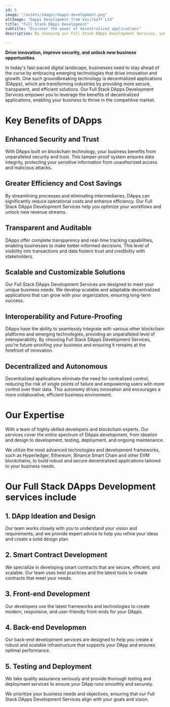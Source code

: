 ```yaml
---
id: 5
image: "/assets/images/dapps-development.png"
altImage: "Dapps Development from Vasilkoff Ltd"
title: "Full Stack DApps Development"
subtitle: "Discover the power of decentralized applications"
description: By choosing our Full Stack DApps Development Services, your business will have access to a comprehensive range of solutions tailored to your unique needs. Our services cover the entire spectrum of DApps development, from ideation and design to development, testing, deployment, and ongoing maintenance, ensuring that your organization reaps the benefits of decentralized applications.

---
```

**Drive innovation, improve security, and unlock new business opportunities**

In today's fast-paced digital landscape, businesses need to stay ahead of the curve by embracing emerging technologies that drive innovation and growth. One such groundbreaking technology is decentralized applications (DApps), which are transforming industries by providing more secure, transparent, and efficient solutions. Our Full Stack DApps Development Services empower you to leverage the benefits of decentralized applications, enabling your business to thrive in the competitive market.

# Key Benefits of DApps

## Enhanced Security and Trust
With DApps built on blockchain technology, your business benefits from unparalleled security and trust. This tamper-proof system ensures data integrity, protecting your sensitive information from unauthorized access and malicious attacks.

## Greater Efficiency and Cost Savings
By streamlining processes and eliminating intermediaries, DApps can significantly reduce operational costs and enhance efficiency. Our Full Stack DApps Development Services help you optimize your workflows and unlock new revenue streams.

## Transparent and Auditable
DApps offer complete transparency and real-time tracking capabilities, enabling businesses to make better-informed decisions. This level of visibility into transactions and data fosters trust and credibility with stakeholders.

## Scalable and Customizable Solutions
Our Full Stack DApps Development Services are designed to meet your unique business needs. We develop scalable and adaptable decentralized applications that can grow with your organization, ensuring long-term success.

## Interoperability and Future-Proofing
DApps have the ability to seamlessly integrate with various other blockchain platforms and emerging technologies, providing an unparalleled level of interoperability. By choosing Full Stack DApps Development Services, you're future-proofing your business and ensuring it remains at the forefront of innovation.

## Decentralized and Autonomous
Decentralized applications eliminate the need for centralized control, reducing the risk of single points of failure and empowering users with more control over their data. This autonomy drives innovation and encourages a more collaborative, efficient business environment.

# Our Expertise

With a team of highly skilled developers and blockchain experts. 
Our services cover the entire spectrum of DApps development, from ideation and design to development, testing, deployment, and ongoing maintenance.

We utilize the most advanced technologies and development frameworks, such as Hyperledger, Ethereum, Binance Smart Chain and other EVM blockchains, to build robust and secure decentralized applications tailored to your business needs.


# Our Full Stack DApps Development services include

## 1. DApp Ideation and Design 
Our team works closely with you to understand your vision and requirements, and we provide expert advice to help you refine your ideas and create a solid design plan.

## 2. Smart Contract Development
We specialize in developing smart contracts that are secure, efficient, and scalable. Our team uses best practices and the latest tools to create contracts that meet your needs.

## 3. Front-end Development
Our developers use the latest frameworks and technologies to create modern, responsive, and user-friendly front-ends for your DApps.

## 4. Back-end Developmen
Our back-end development services are designed to help you create a robust and scalable infrastructure that supports your DApp and ensures optimal performance.

## 5. Testing and Deployment
We take quality assurance seriously and provide thorough testing and deployment services to ensure your DApp runs smoothly and securely.


We prioritize your business needs and objectives, ensuring that our Full Stack DApps Development Services align with your goals and vision.
